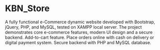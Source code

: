 # KBN_Store
A fully functional e-Commerce dynamic website developed with Bootstrap, jQuery, PHP, and MySQL, tested on XAMPP local server. The project demonstrates core e-commerce features, modern UI design and a secure backend. Add-to-cart feature. Place orders online with cash on delivery or digital payment system. Secure backend with PHP and MySQL database.
